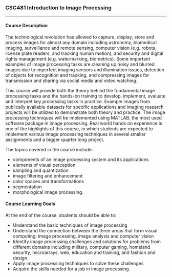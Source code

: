 ### CSC481 Introduction to Image Processing
***

#### Course Description

The technological revolution has allowed to capture, display, store and process images for almost any
domain including astronomy, biomedical imaging, surveillance and remote sensing, computer vision (e.g.
robots, license plate readers, and tracking human motion), and security and digital rights management (e.g.
watermarking, biometrics). Some important examples of image processing tasks are cleaning up noisy and
blurred images due to imperfect imaging sensors and illumination issues, detection of objects for
recognition and tracking, and compressing images for transmission and sharing via social media and video
watching.

This course will provide both the theory behind the fundamental image processing tasks and the hands-on
training to develop, implement, evaluate and interpret key processing tasks in practice. Example images
from publically available datasets for specific applications and imaging research projects will be utilized to
demonstrate both theory and practice. The image processing techniques will be implemented using
MATLAB, the most used software package in image processing. Real world hands on experience is one of
the highlights of this course, in which students are expected to implement various image processing
techniques in several smaller assignments and a bigger quarter long project.

The topics covered in the course include:

- components of an image processing system and its applications
- elements of visual perception
- sampling and quantization
- image filtering and enhancement
- color spaces and transformations
- segmentation
- morphological image processing. 

#### Course Learning Goals
At the end of the course, students should be able to:
- Understand the basic techniques of image processing
- Understand the connection between the three areas that form visual computing: image processing,
image analysis and computer vision
- Identify image processing challenges and solutions for problems from different domains including
military, computer gaming, homeland security, microarrays, web, education and training, and
fashion and design.
- Apply image processing techniques to solve these challenges
- Acquire the skills needed for a job in image processing.
